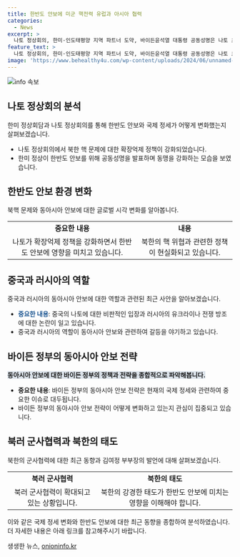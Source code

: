 ```yaml
---
title: 한반도 안보에 미군 핵전력 유럽과 아시아 협력
categories:
  - News
excerpt: >
  나토 정상회의, 한미·인도태평양 지역 파트너 도약, 바이든윤석열 대통령 공동성명은 나토 초월, 중국러시아에 반발, 확장억제 화두 국제 여론 불어나, 군사협력 본격화, 국내에서는 김여정의 강경 태도 부각, 관건은 미국 대선 결과. 한반도 안보 협력 현안 고민, 동맹별 안보 밸런스 조정이 시급. 갈등의 전망, 기자 이치동.  요약문 완료 
feature_text: >
  나토 정상회의, 한미·인도태평양 지역 파트너 도약, 바이든윤석열 대통령 공동성명은 나토 초월, 중국러시아에 반발, 확장억제 화두 국제 여론 불어나, 군사협력 본격화, 국내에서는 김여정의 강경 태도 부각, 관건은 미국 대선 결과. 한반도 안보 협력 현안 고민, 동맹별 안보 밸런스 조정이 시급. 갈등의 전망, 기자 이치동.  요약문 완료 
image: 'https://www.behealthy4u.com/wp-content/uploads/2024/06/unnamed-file.png'
---
```


<p><img src="https://www.behealthy4u.com/wp-content/uploads/2024/06/unnamed-file.png" alt="info 속보" /></p>

<h2 data-ke-size="size26">나토 정상회의 분석</h2>

<p data-ke-size="size16">한미 정상회담과 나토 정상회의를 통해 한반도 안보와 국제 정세가 어떻게 변화했는지 살펴보겠습니다.</p>

<ul>
  <li>나토 정상회의에서 북한 핵 문제에 대한 확장억제 정책이 강화되었습니다.</li>
  <li>한미 정상이 한반도 안보를 위해 공동성명을 발표하며 동맹을 강화하는 모습을 보였습니다.</li>
</ul>

<h2 data-ke-size="size26">한반도 안보 환경 변화</h2>

<p data-ke-size="size16">북핵 문제와 동아시아 안보에 대한 글로벌 시각 변화를 알아봅니다.</p>

<table>
  <tr>
    <td style="text-align: center; height: 17px;"><b>중요한 내용</b></td>
    <td style="text-align: center; height: 17px;"><b>내용</b></td>
  </tr>
  <tr>
    <td style="text-align: center; height: 17px;">나토가 확장억제 정책을 강화하면서 한반도 안보에 영향을 미치고 있습니다.</td>
    <td style="text-align: center; height: 17px;">북한의 핵 위협과 관련한 정책이 현실화되고 있습니다.</td>
  </tr>
</table>

<h2 data-ke-size="size26">중국과 러시아의 역할</h2>

<p data-ke-size="size16">중국과 러시아의 동아시아 안보에 대한 역할과 관련된 최근 사안을 알아보겠습니다.</p>

<ul>
  <li><b><span style="color: #1a5490;">중요한 내용</span></b>: 중국의 나토에 대한 비판적인 입장과 러시아의 유크라이나 전쟁 방조에 대한 논란이 일고 있습니다.</li>
  <li>중국과 러시아의 역할이 동아시아 안보와 관련하여 갈등을 야기하고 있습니다.</li>
</ul>

<h2 data-ke-size="size26">바이든 정부의 동아시아 안보 전략</h2>

<p data-ke-size="size16"><b><span style="background-color: #21538527;">동아시아 안보에 대한 바이든 정부의 정책과 전략을 종합적으로 파악해봅니다.</span></b></p>

<ul>
  <li><b>중요한 내용</b>: 바이든 정부의 동아시아 안보 전략은 현재의 국제 정세와 관련하여 중요한 이슈로 대두됩니다.</li>
  <li>바이든 정부의 동아시아 안보 전략이 어떻게 변화하고 있는지 관심이 집중되고 있습니다.</li>
</ul>

<h2 data-ke-size="size26">북러 군사협력과 북한의 태도</h2>

<p data-ke-size="size16">북한의 군사협력에 대한 최근 동향과 김여정 부부장의 발언에 대해 살펴보겠습니다.</p>

<table>
  <tr>
    <td style="text-align: center; height: 17px;"><b>북러 군사협력</b></td>
    <td style="text-align: center; height: 17px;"><b>북한의 태도</b></td>
  </tr>
  <tr>
    <td style="text-align: center; height: 17px;">북러 군사협력이 확대되고 있는 상황입니다.</td>
    <td style="text-align: center; height: 17px;">북한의 강경한 태도가 한반도 안보에 미치는 영향을 이해해야 합니다.</td>
  </tr>
</table>

<p data-ke-size="size16">이와 같은 국제 정세 변화와 한반도 안보에 대한 최근 동향을 종합하여 분석하였습니다. 더 자세한 내용은 아래 링크를 참고해주시기 바랍니다.</p>
생생한 뉴스, <a href="https://onioninfo.kr" rel="dofollow">onioninfo.kr</a>


